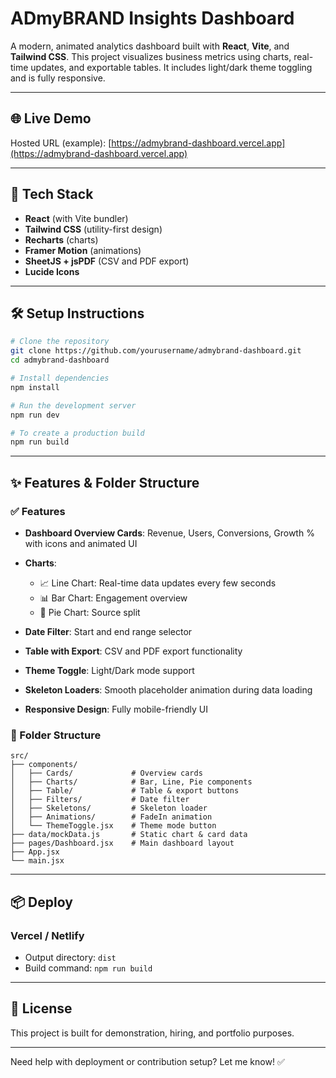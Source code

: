 # ADmyBRAND Insights Dashboard

A modern, animated analytics dashboard built with **React**, **Vite**, and **Tailwind CSS**. This project visualizes business metrics using charts, real-time updates, and exportable tables. It includes light/dark theme toggling and is fully responsive.

---

## 🌐 Live Demo

Hosted URL (example): [https://admybrand-dashboard.vercel.app](https://admybrand-dashboard.vercel.app)

---

## 🚀 Tech Stack

* **React** (with Vite bundler)
* **Tailwind CSS** (utility-first design)
* **Recharts** (charts)
* **Framer Motion** (animations)
* **SheetJS + jsPDF** (CSV and PDF export)
* **Lucide Icons**

---

## 🛠️ Setup Instructions

```bash
# Clone the repository
git clone https://github.com/yourusername/admybrand-dashboard.git
cd admybrand-dashboard

# Install dependencies
npm install

# Run the development server
npm run dev

# To create a production build
npm run build
```

---

## ✨ Features & Folder Structure

### ✅ Features

* **Dashboard Overview Cards**: Revenue, Users, Conversions, Growth % with icons and animated UI
* **Charts**:

  * 📈 Line Chart: Real-time data updates every few seconds
  * 📊 Bar Chart: Engagement overview
  * 🧁 Pie Chart: Source split
* **Date Filter**: Start and end range selector
* **Table with Export**: CSV and PDF export functionality
* **Theme Toggle**: Light/Dark mode support
* **Skeleton Loaders**: Smooth placeholder animation during data loading
* **Responsive Design**: Fully mobile-friendly UI

### 📂 Folder Structure

```
src/
├── components/
│   ├── Cards/             # Overview cards
│   ├── Charts/            # Bar, Line, Pie components
│   ├── Table/             # Table & export buttons
│   ├── Filters/           # Date filter
│   ├── Skeletons/         # Skeleton loader
│   ├── Animations/        # FadeIn animation
│   └── ThemeToggle.jsx    # Theme mode button
├── data/mockData.js       # Static chart & card data
├── pages/Dashboard.jsx    # Main dashboard layout
├── App.jsx
└── main.jsx
```

---

## 📦 Deploy

### Vercel / Netlify

* Output directory: `dist`
* Build command: `npm run build`

---

## 📄 License

This project is built for demonstration, hiring, and portfolio purposes.

---

Need help with deployment or contribution setup? Let me know! ✅
